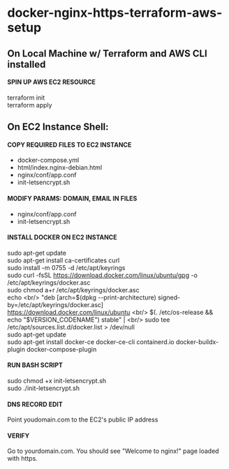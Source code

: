 # docker-nginx-https-terraform-aws-setup

## On Local Machine w/ Terraform and AWS CLI installed ##

#### SPIN UP AWS EC2 RESOURCE ####
terraform init <br/>
terraform apply

## On EC2 Instance Shell: ##

#### COPY REQUIRED FILES TO EC2 INSTANCE ####
- docker-compose.yml
- html/index.nginx-debian.html
- nginx/conf/app.conf
- init-letsencrypt.sh

#### MODIFY PARAMS: DOMAIN, EMAIL IN FILES ####
- nginx/conf/app.conf
- init-letsencrypt.sh

#### INSTALL DOCKER ON EC2 INSTANCE ####
sudo apt-get update<br/>
sudo apt-get install ca-certificates curl<br/>
sudo install -m 0755 -d /etc/apt/keyrings<br/>
sudo curl -fsSL https://download.docker.com/linux/ubuntu/gpg -o /etc/apt/keyrings/docker.asc<br/>
sudo chmod a+r /etc/apt/keyrings/docker.asc<br/>
echo \<br/>
  "deb [arch=$(dpkg --print-architecture) signed-by=/etc/apt/keyrings/docker.asc] https://download.docker.com/linux/ubuntu \<br/>
  $(. /etc/os-release && echo "$VERSION_CODENAME") stable" | \<br/>
  sudo tee /etc/apt/sources.list.d/docker.list > /dev/null<br/>
sudo apt-get update<br/>
sudo apt-get install docker-ce docker-ce-cli containerd.io docker-buildx-plugin docker-compose-plugin<br/>

#### RUN BASH SCRIPT ####
sudo chmod +x init-letsencrypt.sh <br/>
sudo ./init-letsencrypt.sh

#### DNS RECORD EDIT ####
Point youdomain.com to the EC2's public IP address

#### VERIFY ####
Go to yourdomain.com. You should see "Welcome to nginx!" page loaded with https.
